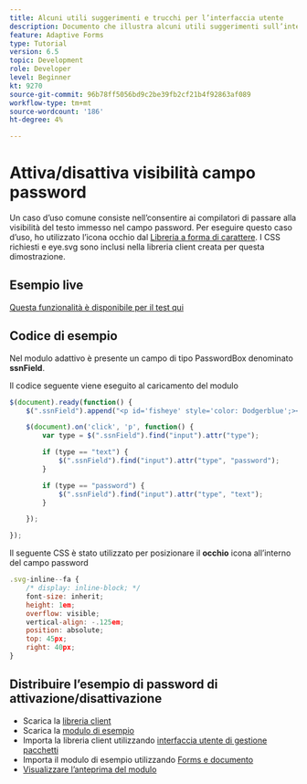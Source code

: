 ```yaml
---
title: Alcuni utili suggerimenti e trucchi per l’interfaccia utente
description: Documento che illustra alcuni utili suggerimenti sull’interfaccia utente
feature: Adaptive Forms
type: Tutorial
version: 6.5
topic: Development
role: Developer
level: Beginner
kt: 9270
source-git-commit: 96b78ff5056bd9c2be39fb2cf21b4f92863af089
workflow-type: tm+mt
source-wordcount: '186'
ht-degree: 4%

---
```


# Attiva/disattiva visibilità campo password

Un caso d’uso comune consiste nell’consentire ai compilatori di passare alla visibilità del testo immesso nel campo password.
Per eseguire questo caso d’uso, ho utilizzato l’icona occhio dal [Libreria a forma di carattere](https://fontawesome.com/). I CSS richiesti e eye.svg sono inclusi nella libreria client creata per questa dimostrazione.

## Esempio live

[Questa funzionalità è disponibile per il test qui](https://forms.enablementadobe.com/content/dam/formsanddocuments/simpleuitips/jcr:content?wcmmode=disabled)

## Codice di esempio

Nel modulo adattivo è presente un campo di tipo PasswordBox denominato **ssnField**.

Il codice seguente viene eseguito al caricamento del modulo

```javascript
$(document).ready(function() {
    $(".ssnField").append("<p id='fisheye' style='color: Dodgerblue';><i class='fa fa-eye'></i></p>");

    $(document).on('click', 'p', function() {
        var type = $(".ssnField").find("input").attr("type");

        if (type == "text") {
            $(".ssnField").find("input").attr("type", "password");
        }

        if (type == "password") {
            $(".ssnField").find("input").attr("type", "text");
        }

    });

});
```

Il seguente CSS è stato utilizzato per posizionare il **occhio** icona all’interno del campo password

```javascript
.svg-inline--fa {
    /* display: inline-block; */
    font-size: inherit;
    height: 1em;
    overflow: visible;
    vertical-align: -.125em;
    position: absolute;
    top: 45px;
    right: 40px;
}
```

## Distribuire l’esempio di password di attivazione/disattivazione

* Scarica la [libreria client](assets/simple-ui-tips.zip)
* Scarica la [modulo di esempio](assets/simple-ui-tricks-form.zip)
* Importa la libreria client utilizzando [interfaccia utente di gestione pacchetti](http://localhost:4502/crx/packmgr/index.jsp)
* Importa il modulo di esempio utilizzando [Forms e documento](http://localhost:4502/aem/forms.html/content/dam/formsanddocuments)
* [Visualizzare l’anteprima del modulo](http://localhost:4502/content/dam/formsanddocuments/simpleuitips/jcr:content?wcmmode=disabled)


